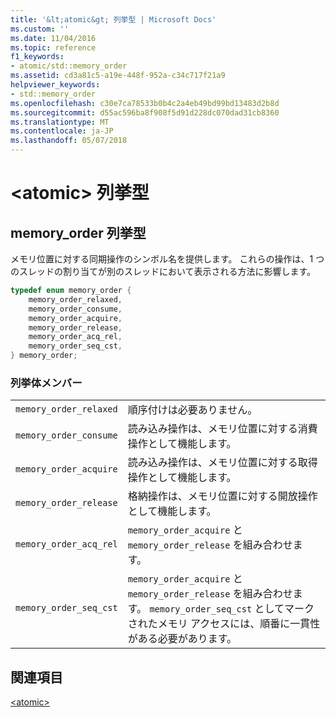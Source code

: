 ```yaml
---
title: '&lt;atomic&gt; 列挙型 | Microsoft Docs'
ms.custom: ''
ms.date: 11/04/2016
ms.topic: reference
f1_keywords:
- atomic/std::memory_order
ms.assetid: cd3a81c5-a19e-448f-952a-c34c717f21a9
helpviewer_keywords:
- std::memory_order
ms.openlocfilehash: c30e7ca78533b0b4c2a4eb49bd99bd13483d2b8d
ms.sourcegitcommit: d55ac596ba8f908f5d91d228dc070dad31cb8360
ms.translationtype: MT
ms.contentlocale: ja-JP
ms.lasthandoff: 05/07/2018
---
```

# <a name="ltatomicgt-enums"></a>&lt;atomic&gt; 列挙型

## <a name="memory_order_enum"></a>  memory_order 列挙型

メモリ位置に対する同期操作のシンボル名を提供します。 これらの操作は、1 つのスレッドの割り当てが別のスレッドにおいて表示される方法に影響します。

```cpp
typedef enum memory_order {
    memory_order_relaxed,
    memory_order_consume,
    memory_order_acquire,
    memory_order_release,
    memory_order_acq_rel,
    memory_order_seq_cst,
} memory_order;
```

### <a name="enumeration-members"></a>列挙体メンバー

|||
|-|-|
|`memory_order_relaxed`|順序付けは必要ありません。|
|`memory_order_consume`|読み込み操作は、メモリ位置に対する消費操作として機能します。|
|`memory_order_acquire`|読み込み操作は、メモリ位置に対する取得操作として機能します。|
|`memory_order_release`|格納操作は、メモリ位置に対する開放操作として機能します。|
|`memory_order_acq_rel`|`memory_order_acquire` と `memory_order_release` を組み合わせます。|
|`memory_order_seq_cst`|`memory_order_acquire` と `memory_order_release` を組み合わせます。 `memory_order_seq_cst` としてマークされたメモリ アクセスには、順番に一貫性がある必要があります。|

## <a name="see-also"></a>関連項目

[\<atomic>](../standard-library/atomic.md)<br/>
